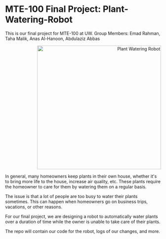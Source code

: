# MTE-100 Final Project: Plant-Watering-Robot

This is our final project for MTE-100 at UW.
Group Members: Emad Rahman, Taha Malik,  Anas Al-Hanoon, Abdulaziz Abbas

<p align="right">
  <img src="https://github.com/EmadsGitHub/plant-watering-robot/blob/main/Screenshot%202024-11-08%20121515.png
## Overview" alt="Plant Watering Robot" width="400"/>
</p>

In general, many homeowners keep plants in their own house, whether it's to bring more life to the house, increase air quality, etc. These plants require the homeowner to care for them  by watering them on a regular basis. 

The issue is that a lot of people are too busy to water their plants sometimes. This can happen when homeowners go on business trips, vacations, or other reasons.

For our final project, we are designing a robot to automatically water plants over a duration of time while the owner is unable to  take care of their plants.

The repo will contain our code for the robot, logs of our changes, and more.
